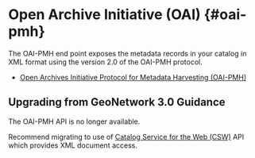 # Open Archive Initiative (OAI) {#oai-pmh}

The OAI-PMH end point exposes the metadata records in your catalog in XML format using the version 2.0 of the OAI-PMH protocol.

* [Open Archives Initiative Protocol for Metadata Harvesting (OAI-PMH)](https://www.openarchives.org/OAI/openarchivesprotocol.html)

## Upgrading from GeoNetwork 3.0 Guidance

The OAI-PMH API is no longer available.

Recommend migrating to use of [Catalog Service for the Web (CSW)](csw.md) API which provides XML document access.

